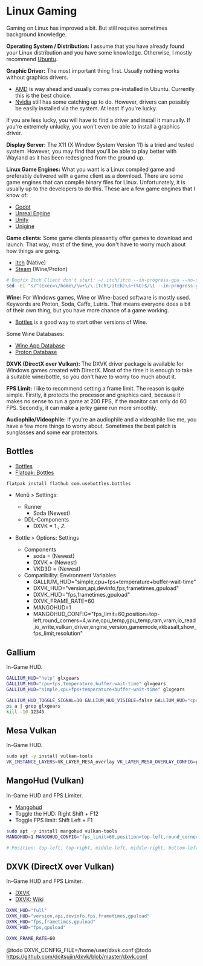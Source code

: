 # Linux Gaming

Gaming on Linux has improved a bit.
But still requires sometimes background knowledge.

**Operating System / Distribution:**
I assume that you have already found your Linux distribution and you have some knowledge. Otherwise, I mostly recommend [Ubuntu](https://ubuntu.com/).

**Graphic Driver:**
The most important thing first. Usually nothing works without graphics drivers.

* [AMD](https://www.amd.com/) is way ahead and usually comes pre-installed in Ubuntu. Currently this is the best choice.
* [Nvidia](https://www.nvidia.com/) still has some catching up to do. However, drivers can possibly be easily installed via the system. At least if you're lucky.

If you are less lucky, you will have to find a driver and install it manually.
If you're extremely unlucky, you won't even be able to install a graphics driver.

**Display Server:**
The X11 (X Window System Version 11) is a tried and tested system.
However, you may find that you'll be able to play better with Wayland as it has been redesigned from the ground up.

**Linux Game Engines:**
What you want is a Linux compiled game and preferably delivered with a game client as a download.
There are some game engines that can compile binary files for Linux.
Unfortunately, it is usually up to the developers to do this.
These are a few game engines that I know of:

* [Godot](https://godotengine.org/)
* [Unreal Engine](https://unrealengine.com/)
* [Unity](https://unity.com/)
* [Unigine](https://unigine.com/)

**Game clients:**
Some game clients pleasantly offer games to download and launch.
That way, most of the time, you don't have to worry much about how things are going.

* [Itch](https://itch.io/app) (Native)
* [Steam](https://store.steampowered.com/) (Wine/Proton)

```bash
# Bugfix Itch Client don't start: ~/.itch/itch --in-progress-gpu --no-sandbox
sed -Ei "s/^(Exec=\/home\/\w+\/\.itch\/itch)\s+(%U)$/\1 --in-progress-gpu --no-sandbox \2/" ~/.local/share/applications/io.itch.itch.desktop
```

**Wine:**
For Windows games, Wine or Wine-based software is mostly used.
Keywords are Proton, Soda, Caffe, Lutris.
That means everyone does a bit of their own thing, but you have more chance of a game working.

* [Bottles](https://usebottles.com/) is a good way to start other versions of Wine.

Some Wine Databases:

* [Wine App Database](https://appdb.winehq.org/)
* [Proton Database](https://www.protondb.com/)

**DXVK (DirectX over Vulkan):**
The DXVK driver package is available for Windows games created with DirectX.
Most of the time it is enough to take a suitable wine/bottle, so you don't have to worry too much about it.

**FPS Limit:**
I like to recommend setting a frame limit. The reason is quite simple.
Firstly, it protects the processor and graphics card, because it makes no sense to run a game at 200 FPS, if the monitor can only do 60 FPS.
Secondly, it can make a jerky game run more smoothly.

**Audiophile/Videophile:**
If you're an audiophile and a videophile like me, you have a few more things to worry about.
Sometimes the best patch is sunglasses and some ear protectors.

## Bottles

* [Bottles](https://usebottles.com/)
* [Flatpak: Bottles](https://flathub.org/apps/details/com.usebottles.bottles)

```bash
flatpak install flathub com.usebottles.bottles
```

* Menü > Settings:
  * Runner
    * Soda (Newest)
  * DDL-Components
    * DXVK = 1.*, 2.*

* Bottle > Options: Settings
  * Components
    * soda = (Newest)
    * DXVK = (Newest)
    * VKD3D = (Newest)
  * Compatibility: Environment Variables
    * GALLIUM_HUD="simple,cpu+fps+temperature+buffer-wait-time"
    * DXVK_HUD="version,api,devinfo,fps,frametimes,gpuload"
    * DXVK_HUD="fps,frametimes,gpuload"
    * DXVK_FRAME_RATE=60
    * MANGOHUD=1
    * MANGOHUD_CONFIG="fps_limit=60,position=top-left,round_corners=4,wine,cpu_temp,gpu_temp,ram,vram,io_read,io_write,vulkan_driver,engine_version,gamemode,vkbasalt,show_fps_limit,resolution"

## Gallium

In-Game HUD.

```bash
GALLIUM_HUD="help" glxgears
GALLIUM_HUD="cpu+fps,temperature,buffer-wait-time" glxgears
GALLIUM_HUD="simple,cpu+fps+temperature+buffer-wait-time" glxgears

GALLIUM_HUD_TOGGLE_SIGNAL=10 GALLIUM_HUD_VISIBLE=false GALLIUM_HUD="cpu+fps,temperature,buffer-wait-time" glxgears
ps a | grep glxgears
kill -10 12345
```

## Mesa Vulkan

In-Game HUD.

```bash
sudo apt -y install vulkan-tools
VK_INSTANCE_LAYERS=VK_LAYER_MESA_overlay VK_LAYER_MESA_OVERLAY_CONFIG=position=top-left vkcube
```

## MangoHud (Vulkan)

In-Game HUD and FPS Limiter.

* [Mangohud](https://github.com/flightlessmango/MangoHud)
* Toggle the HUD: Right Shift + F12
* Toggle FPS limit: Shift Left + F1

```bash
sudo apt -y install mangohud vulkan-tools
MANGOHUD=1 MANGOHUD_CONFIG="fps_limit=60,position=top-left,round_corners=4,wine,cpu_temp,gpu_temp,ram,vram,io_read,io_write,vulkan_driver,engine_version,gamemode,vkbasalt,show_fps_limit,resolution" vkcube

# Position: top-left, top-right, middle-left, middle-right, bottom-left, bottom-right, top-center
```

## DXVK (DirectX over Vulkan)

In-Game HUD and FPS Limiter.

* [DXVK](https://github.com/doitsujin/dxvk)
* [DXVK: Wiki](https://github.com/doitsujin/dxvk/wiki)

```bash
DXVK_HUD="full"
DXVK_HUD="version,api,devinfo,fps,frametimes,gpuload"
DXVK_HUD="fps,frametimes,gpuload"
DXVK_HUD="fps,gpuload"

DXVK_FRAME_RATE=60
```

@todo DXVK_CONFIG_FILE=/home/user/dxvk.conf
@todo https://github.com/doitsujin/dxvk/blob/master/dxvk.conf
